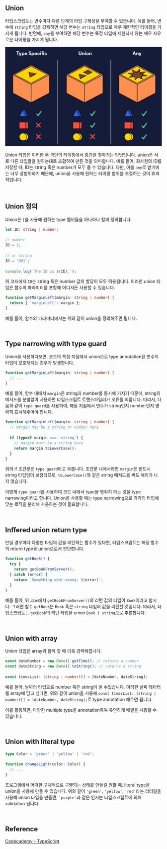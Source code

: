 ## Union

타입스크립트는 변수마다 다른 단계의 타입 구체성을 부여할 수 있습니다. 예를 들어, 변수에 `string` 타입을 강제하면 해당 변수는 `string` 타입으로 매우 제한적인 타이핑을 가지게 됩니다. 반면에, `any`를 부여하면 해당 변수는 특정 타입에 제한되지 않는 매우 자유로운 타이핑을 가지게 됩니다.

![union](../images/typescript_img/union.JPG)

Union 타입은 이러한 두 극단의 타이핑에서 중간을 찾아가는 방법입니다. union은 서로 다른 타입들을 원하는대로 조합하여 만든 것을 의미합니다. 예를 들어, 회사원의 ID를 저장할 때, ID는 string 혹은 number가 모두 올 수 있습니다. 다만, 이를 `any`로 받기에는 너무 광범위하기 때문에, union을 사용해 원하는 타이핑 범위를 조절하는 것이 효과적입니다.

​    

## Union 정의

Union은 `|`을 사용해 원하는 type 멤버들을 하나하나 함께 정의합니다.

```typescript
let ID: string | number;
 
// number
ID = 1;
 
// or string
ID = '001';
 
console.log(`The ID is ${ID}.`);
```

위 코드에서 `ID`는 string 혹은 number 값의 할당이 모두 허용됩니다. 이러한 union 타입은 함수의 파라미터를 포함해 어디서든 사용할 수 있습니다.

```typescript
function getMarginLeft(margin: string | number) {
  return { 'marginLeft': margin };
}
```

예를 들어, 함수의 파라미터에서는 위와 같이 union을 정의해주면 됩니다.

​    

## Type narrowing with type guard

Union을 사용하다보면, 코드의 특정 지점에서 union으로 type annotation된 변수의 타입이 모호해지는 경우가 발생합니다.

```typescript
function getMarginLeft(margin: string | number) {
  // ...
}
```

예를 들어, 함수 내에서 `margin`은 string과 number를 동시에 가지기 때문에, string의 메서드를 분별없이 사용하면 타입스크립트 트랜스파일러가 오류를 띄웁니다. 따라서, 다음과 같이 `type guard`를 사용하여, 해당 지점에서 변수가 string인지 number인지 명확히 표시해주어야 합니다.

```typescript
function getMarginLeft(margin: string | number) {
  // margin may be a string or number here
 
  if (typeof margin === 'string') {
    // margin must be a string here
    return margin.toLowerCase();
  }
}
```

위의 if 조건문은 `type guard`라고 부릅니다. 조건문 내에서라면 `margin`은 반드시 string 타입임이 보장되므로, `toLowerCase()`와 같은 string 메서드를 써도 에러가 나지 않습니다.

이렇게 `type guard`를 사용하여 코드 내에서 type을 명확히 하는 것을 type narrowing이라고 합니다. Union을 사용할 때는 type narrowing으로 각각의 타입에 맞는 로직을 분리해 사용하는 것이 필요합니다.

​    

## Inffered union return type

만일 경우마다 다양한 타입의 값을 리턴하는 함수가 있다면, 타입스크립트는 해당 함수의 return type을 union으로서 판단합니다.

```typescript
function getBook() {
  try {
    return getBookFromServer();
  } catch (error) {
    return `Something went wrong: ${error}`;
  }
}
```

예를 들어, 위 코드에서 `getBookFromServer()`의 리턴 값의 타입이 `Book`이라고 합시다. 그러면 함수 `getBook`은 `Book` 혹은 `string` 타입의 값을 리턴할 것입니다. 따라서, 타입스크립트는 `getBook`의 리턴 타입을 union `Book | string`으로 추론합니다.

​    

## Union with array

Union 타입은 array와 함께 할 때 더욱 강력해집니다.

```typescript
const dateNumber = new Date().getTime(); // returns a number
const dateString = new Date().toString(); // returns a string
 
const timesList: (string | number)[] = [dateNumber, dateString];
```

예를 들어, 날짜의 타입으로 number 혹은 string이 올 수있습니다. 이러한 날짜 데이터를 array에 담고 싶다면, 위와 같이 union을 사용해 `const timesList: (string | number)[] = [dateNumber, dateString];`로 type annotation 해주면 됩니다.

이를 활용하면, 다양한 multiple type을 annotation하여 유연하게 배열을 사용할 수 있습니다.

​    

## Union with literal type

```typescript
type Color = 'green' | 'yellow' | 'red';
 
function changeLight(color: Color) {
  // ...
}
```

프로그램에서 어떠한 구체적으로 구별되는 상태를 만들길 원할 때, literal type을 union을 사용해 만들 수 있습니다. 위와 같이 `'green'`, `'yellow'`, `'red'`라는 리터럴을 사용해 union 타입을 만들면, `'purple'`과 같은 인자는 타입스크립트에 의해 validation 됩니다.

​    

## Reference

[Codecademy - TypeScript](https://www.codecademy.com/learn/learn-typescript)